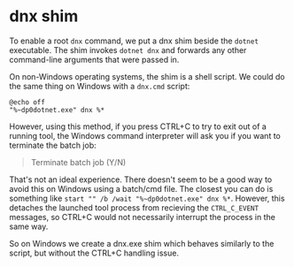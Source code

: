# dnx shim

To enable a root `dnx` command, we put a dnx shim beside the `dotnet` executable.  The shim invokes `dotnet dnx` and forwards any other command-line arguments that were passed in.

On non-Windows operating systems, the shim is a shell script.  We could do the same thing on Windows with a `dnx.cmd` script:

```
@echo off
"%~dp0dotnet.exe" dnx %*
```

However, using this method, if you press CTRL+C to try to exit out of a running tool, the Windows command interpreter will ask you if you want to terminate the batch job:

> Terminate batch job (Y/N)

That's not an ideal experience.  There doesn't seem to be a good way to avoid this on Windows using a batch/cmd file.  The closest you can do is something like `start "" /b /wait "%~dp0dotnet.exe" dnx %*`.  However, this detaches the launched tool process from recieving the `CTRL_C_EVENT` messages, so CTRL+C would not necessarily interrupt the process in the same way.

So on Windows we create a dnx.exe shim which behaves similarly to the script, but without the CTRL+C handling issue.